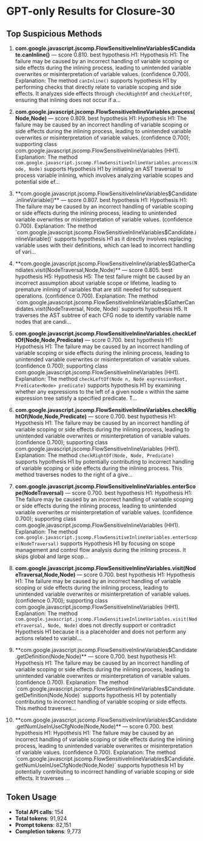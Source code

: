 # GPT-only Results for Closure-30

## Top Suspicious Methods

1. **com.google.javascript.jscomp.FlowSensitiveInlineVariables$Candidate.canInline()** — score 0.810. best hypothesis H1: Hypothesis H1: The failure may be caused by an incorrect handling of variable scoping or side effects during the inlining process, leading to unintended variable overwrites or misinterpretation of variable values. (confidence 0.700).
    Explanation: The method `canInline()` supports hypothesis H1 by performing checks that directly relate to variable scoping and side effects. It analyzes side effects through `checkRightOf` and `checkLeftOf`, ensuring that inlining does not occur if a...

2. **com.google.javascript.jscomp.FlowSensitiveInlineVariables.process(Node,Node)** — score 0.809. best hypothesis H1: Hypothesis H1: The failure may be caused by an incorrect handling of variable scoping or side effects during the inlining process, leading to unintended variable overwrites or misinterpretation of variable values. (confidence 0.700); supporting class com.google.javascript.jscomp.FlowSensitiveInlineVariables (HH1).
    Explanation: The method `com.google.javascript.jscomp.FlowSensitiveInlineVariables.process(Node, Node)` supports Hypothesis H1 by initiating an AST traversal to process variable inlining, which involves analyzing variable scopes and potential side ef...

3. **com.google.javascript.jscomp.FlowSensitiveInlineVariables$Candidate.inlineVariable()** — score 0.807. best hypothesis H1: Hypothesis H1: The failure may be caused by an incorrect handling of variable scoping or side effects during the inlining process, leading to unintended variable overwrites or misinterpretation of variable values. (confidence 0.700).
    Explanation: The method `com.google.javascript.jscomp.FlowSensitiveInlineVariables$Candidate.inlineVariable()` supports hypothesis H1 as it directly involves replacing variable uses with their definitions, which can lead to incorrect handling of vari...

4. **com.google.javascript.jscomp.FlowSensitiveInlineVariables$GatherCandiates.visit(NodeTraversal,Node,Node)** — score 0.805. best hypothesis H5: Hypothesis H5: The test failure might be caused by an incorrect assumption about variable scope or lifetime, leading to premature inlining of variables that are still needed for subsequent operations. (confidence 0.700).
    Explanation: The method `com.google.javascript.jscomp.FlowSensitiveInlineVariables$GatherCandidates.visit(NodeTraversal, Node, Node)` supports hypothesis H5. It traverses the AST subtree of each CFG node to identify variable name nodes that are candi...

5. **com.google.javascript.jscomp.FlowSensitiveInlineVariables.checkLeftOf(Node,Node,Predicate)** — score 0.700. best hypothesis H1: Hypothesis H1: The failure may be caused by an incorrect handling of variable scoping or side effects during the inlining process, leading to unintended variable overwrites or misinterpretation of variable values. (confidence 0.700); supporting class com.google.javascript.jscomp.FlowSensitiveInlineVariables (HH1).
    Explanation: The method `checkLeftOf(Node n, Node expressionRoot, Predicate<Node> predicate)` supports hypothesis H1 by examining whether any expressions to the left of a given node `n` within the same expression tree satisfy a specified predicate. T...

6. **com.google.javascript.jscomp.FlowSensitiveInlineVariables.checkRightOf(Node,Node,Predicate)** — score 0.700. best hypothesis H1: Hypothesis H1: The failure may be caused by an incorrect handling of variable scoping or side effects during the inlining process, leading to unintended variable overwrites or misinterpretation of variable values. (confidence 0.700); supporting class com.google.javascript.jscomp.FlowSensitiveInlineVariables (HH1).
    Explanation: The method `checkRightOf(Node, Node, Predicate)` supports hypothesis H1 by potentially contributing to incorrect handling of variable scoping or side effects during the inlining process. This method traverses nodes to the right of a give...

7. **com.google.javascript.jscomp.FlowSensitiveInlineVariables.enterScope(NodeTraversal)** — score 0.700. best hypothesis H1: Hypothesis H1: The failure may be caused by an incorrect handling of variable scoping or side effects during the inlining process, leading to unintended variable overwrites or misinterpretation of variable values. (confidence 0.700); supporting class com.google.javascript.jscomp.FlowSensitiveInlineVariables (HH1).
    Explanation: The method `com.google.javascript.jscomp.FlowSensitiveInlineVariables.enterScope(NodeTraversal)` supports Hypothesis H1 by focusing on scope management and control flow analysis during the inlining process. It skips global and large scop...

8. **com.google.javascript.jscomp.FlowSensitiveInlineVariables.visit(NodeTraversal,Node,Node)** — score 0.700. best hypothesis H1: Hypothesis H1: The failure may be caused by an incorrect handling of variable scoping or side effects during the inlining process, leading to unintended variable overwrites or misinterpretation of variable values. (confidence 0.700); supporting class com.google.javascript.jscomp.FlowSensitiveInlineVariables (HH1).
    Explanation: The method `com.google.javascript.jscomp.FlowSensitiveInlineVariables.visit(NodeTraversal, Node, Node)` does not directly support or contradict Hypothesis H1 because it is a placeholder and does not perform any actions related to variabl...

9. **com.google.javascript.jscomp.FlowSensitiveInlineVariables$Candidate.getDefinition(Node,Node)** — score 0.700. best hypothesis H1: Hypothesis H1: The failure may be caused by an incorrect handling of variable scoping or side effects during the inlining process, leading to unintended variable overwrites or misinterpretation of variable values. (confidence 0.700).
    Explanation: The method `com.google.javascript.jscomp.FlowSensitiveInlineVariables$Candidate.getDefinition(Node,Node)` supports hypothesis H1 by potentially contributing to incorrect handling of variable scoping or side effects. This method traverses...

10. **com.google.javascript.jscomp.FlowSensitiveInlineVariables$Candidate.getNumUseInUseCfgNode(Node,Node)** — score 0.700. best hypothesis H1: Hypothesis H1: The failure may be caused by an incorrect handling of variable scoping or side effects during the inlining process, leading to unintended variable overwrites or misinterpretation of variable values. (confidence 0.700).
    Explanation: The method `com.google.javascript.jscomp.FlowSensitiveInlineVariables$Candidate.getNumUseInUseCfgNode(Node,Node)` supports hypothesis H1 by potentially contributing to incorrect handling of variable scoping or side effects. It traverses ...


## Token Usage

- **Total API calls**: 154
- **Total tokens**: 91,924
- **Prompt tokens**: 82,151
- **Completion tokens**: 9,773
